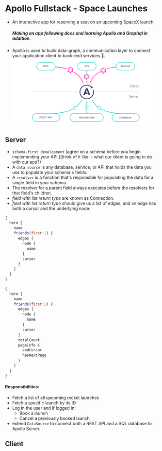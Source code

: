 # Apollo Fullstack - Space Launches 
  - An interactive app for reserving a seat on an upcoming SpaceX launch.
    ##### Making an app following docs and learning Apollo and Graphql in addition.

- Apollo is used to build data-graph, a communication layer to connect your application client to back-end services 🐥.
  ![](./flow.png)

## Server

- `schema-first development` (agree on a schema before you begin implementing your API.)(think of it like: - what our client is going to do with our app?)
- A `data source` is any database, service, or API that holds the data you use to populate your schema's fields.
- A `resolver` is a function that's responsible for populating the data for a single field in your schema.
- The resolver for a parent field always executes before the resolvers for that field's children.
- _field with list return type_ are known as Connection.
- _field with list return type_ should give us a list of edges, and an edge has both a cursor and the underlying node:

```js
{
  hero {
    name
    friends(first:2) {
      edges {
        node {
          name
        }
        cursor
      }
    }
  }
}
```

```js
{
  hero {
    name
    friends(first:2) {
      edges {
        node {
          name
        }
        cursor
      }
      totalCount
      pageInfo {
        endCursor
        hasNextPage
      }
    }
  }
}

```

#### Responsibilities:

- Fetch a list of all upcoming rocket launches
- Fetch a specific launch by its ID
- Log in the user and if logged in:
  - Book a launch
  - Cancel a previously booked launch
- extend `DataSource` to connect both a REST API and a SQL database to Apollo Server.



## Client

